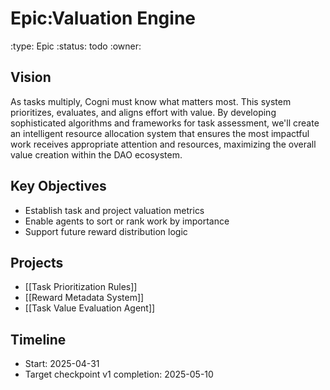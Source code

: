 # Epic:Valuation Engine
:type: Epic
:status: todo
:owner: 

## Vision
As tasks multiply, Cogni must know what matters most. This system prioritizes, evaluates, and aligns effort with value. By developing sophisticated algorithms and frameworks for task assessment, we'll create an intelligent resource allocation system that ensures the most impactful work receives appropriate attention and resources, maximizing the overall value creation within the DAO ecosystem.

## Key Objectives
- Establish task and project valuation metrics
- Enable agents to sort or rank work by importance
- Support future reward distribution logic

## Projects
- [[Task Prioritization Rules]]
- [[Reward Metadata System]]
- [[Task Value Evaluation Agent]]

## Timeline
- Start: 2025-04-31
- Target checkpoint v1 completion: 2025-05-10
